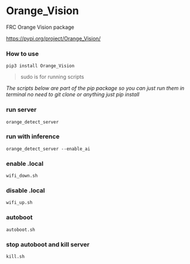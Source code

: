 # Orange_Vision
FRC Orange Vision package

https://pypi.org/project/Orange_Vision/

### How to use

`pip3 install Orange_Vision`
 
> sudo is for running scripts


*The scripts below are part of the pip package so you can just run them in terminal no need to git clone or anything just pip install*






### run server

`orange_detect_server`



### run with inference

`orange_detect_server --enable_ai`


### enable .local

`wifi_down.sh`

### disable .local

`wifi_up.sh`

### autoboot
`autoboot.sh`


### stop autoboot and kill server
`kill.sh`


